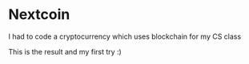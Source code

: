 # Nextcoin
I had to code a cryptocurrency which uses blockchain for my CS class

This is the result and my first try :)
